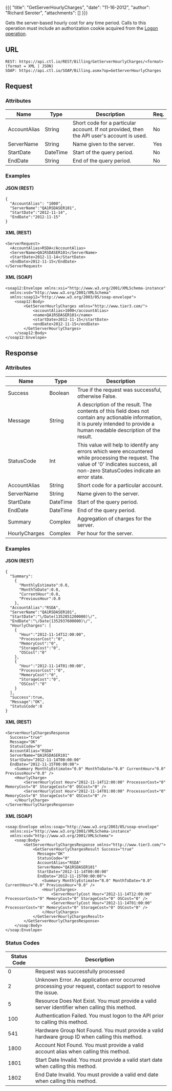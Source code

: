 {{{
  "title": "GetServerHourlyCharges",
  "date": "11-16-2012",
  "author": "Richard Seroter",
  "attachments": []
}}}

Gets the server-based hourly cost for any time period. Calls to this operation must include an authorization cookie acquired from the [Logon operation](../Authentication/logon.md).

## URL

    REST: https://api.ctl.io/REST/Billing/GetServerHourlyCharges/<format> (format = XML | JSON)
    SOAP: https://api.ctl.io/SOAP/Billing.asmx?op=GetServerHourlyCharges

## Request

### Attributes

| Name | Type | Description | Req. |
| --- | --- | --- | --- |
| AccountAlias | String | Short code for a particular account. If not provided, then the API user's account is used. | No |
| ServerName | String | Name given to the server. | Yes |
| StartDate | DateTime | Start of the query period. | No |
| EndDate | String | End of the query period. | No |

### Examples

#### JSON (REST)

    {
      "AccountAlias": "1000",
      "ServerName":"QA1RSDASER101",
      "StartDate":"2012-11-14",
      "EndDate":"2012-11-15"
    }

#### XML (REST)

    <ServerRequest>
      <AccountAlias>RSDA</AccountAlias>
      <ServerName>QA1RSDASER101</ServerName>
      <StartDate>2012-11-14</StartDate>
      <EndDate>2012-11-15</EndDate>
    </ServerRequest>

#### XML (SOAP)

    <soap12:Envelope xmlns:xsi="http://www.w3.org/2001/XMLSchema-instance"
      xmlns:xsd="http://www.w3.org/2001/XMLSchema"
      xmlns:soap12="http://www.w3.org/2003/05/soap-envelope">
        <soap12:Body>
            <GetServerHourlyCharges xmlns="http://www.tier3.com/">
                <accountAlias>1000</accountAlias>
                <name>QA1RSDASER101</name>
                <startDate>2012-11-15</startDate>
                <endDate>2012-11-15</endDate>
            </GetServerHourlyCharges>
        </soap12:Body>
    </soap12:Envelope>

## Response

### Attributes

| Name | Type | Description |
| --- | --- | --- |
| Success | Boolean | True if the request was successful, otherwise False. |
| Message | String | A description of the result. The contents of this field does not contain any actionable information, it is purely intended to provide a human readable description of the result. |
| StatusCode | Int | This value will help to identify any errors which were encountered while processing the request. The value of '0' indicates success, all non-zero StatusCodes indicate an error state. |
| AccountAlias | String | Short code for a particular account. |
| ServerName | String | Name given to the server. |
| StartDate | DateTime | Start of the query period. |
| EndDate | DateTime | End of the query period. |
| Summary | Complex | Aggregation of charges for the server. |
| HourlyCharges | Complex | Per hour for the server. |

### Examples

#### JSON (REST)

    {
      "Summary":
        {
          "MonthlyEstimate":0.0,
          "MonthToDate":0.0,
          "CurrentHour":0.0,
          "PreviousHour":0.0
        },
      "AccountAlias":"RSDA",
      "ServerName":"QA1RSDASER101",
      "StartDate":"\/Date(1352851200000)\/",
      "EndDate":"\/Date(1352937600000)\/",
      "HourlyCharges": [
        {
          "Hour":"2012-11-14T12:00:00",
          "ProcessorCost":"0",
          "MemoryCost":"0",
          "StorageCost":"0",
          "OSCost":"0"
        },
        {
          "Hour":"2012-11-14T01:00:00",
          "ProcessorCost":"0",
          "MemoryCost":"0",
          "StorageCost":"0",
          "OSCost":"0"
        }
      ],
      "Success":true,
      "Message":"OK",
      "StatusCode":0
    }

#### XML (REST)

    <ServerHourlyChargesResponse
      Success="true"
      Message="OK"
      StatusCode="0"
      AccountAlias="RSDA"
      ServerName="QA1RSDASER101"
      StartDate="2012-11-14T00:00:00"
      EndDate="2012-11-15T00:00:00">
        <Summary MonthlyEstimate="0.0" MonthToDate="0.0" CurrentHour="0.0" PreviousHour="0.0" />
        <HourlyCharge>
            <ServerHourlyCost Hour="2012-11-14T12:00:00" ProcessorCost="0" MemoryCost="0" StorageCost="0" OSCost="0" />
            <ServerHourlyCost Hour="2012-11-14T01:00:00" ProcessorCost="0" MemoryCost="0" StorageCost="0" OSCost="0" />
        </HourlyCharge>
    </ServerHourlyChargesResponse>

#### XML (SOAP)

    <soap:Envelope xmlns:soap="http://www.w3.org/2003/05/soap-envelope"
      xmlns:xsi="http://www.w3.org/2001/XMLSchema-instance"
      xmlns:xsd="http://www.w3.org/2001/XMLSchema">
        <soap:Body>
            <GetServerHourlyChargesResponse xmlns="http://www.tier3.com/">
                <GetServerHourlyChargesResult Success="true"
                  Message="OK"
                  StatusCode="0"
                  AccountAlias="RSDA"
                  ServerName="QA1RSDASER101"
                  StartDate="2012-11-14T00:00:00"
                  EndDate="2012-11-15T00:00:00">
                    <Summary MonthlyEstimate="0.0" MonthToDate="0.0" CurrentHour="0.0" PreviousHour="0.0" />
                    <HourlyCharges>
                        <ServerHourlyCost Hour="2012-11-14T12:00:00" ProcessorCost="0" MemoryCost="0" StorageCost="0" OSCost="0" />
                        <ServerHourlyCost Hour="2012-11-14T01:00:00" ProcessorCost="0" MemoryCost="0" StorageCost="0" OSCost="0" />
                    </HourlyCharges>
                </GetServerHourlyChargesResult>
            </GetServerHourlyChargesResponse>
        </soap:Body>
    </soap:Envelope>

### Status Codes

| Status Code | Description |
| --- | --- |
| 0 | Request was successfully processed |
| 2 | Unknown Error.  An application error occurred processing your request, contact support to resolve the issue. |
| 5 | Resource Does Not Exist.  You must provide a valid server identifier when calling this method. |
| 100 | Authentication Failed.  You must logon to the API prior to calling this method. |
| 541 | Hardware Group Not Found.  You must provide a valid hardware group ID when calling this method. |
| 1800 | Account Not Found.  You must provide a valid account alias when calling this method. |
| 1801 | Start Date Invalid.  You must provide a valid start date when calling this method. |
| 1802 | End Date Invalid.  You must provide a valid end date when calling this method. |
